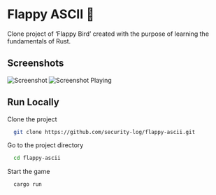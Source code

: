 
# Flappy ASCII 🦜

Clone project of ‘Flappy Bird’ created with the purpose of learning the fundamentals of Rust.

## Screenshots

![Screenshot](https://github.com/security-log/flappy-ascii/assets/163939420/c3699781-106e-4824-b016-2d4785a70322)
![Screenshot Playing](https://github.com/security-log/flappy-ascii/assets/163939420/e85b85d7-8aed-48ec-a50f-9aed1e966764)

## Run Locally

Clone the project

```bash
  git clone https://github.com/security-log/flappy-ascii.git
```

Go to the project directory

```bash
  cd flappy-ascii
```

Start the game

```bash
  cargo run
```
